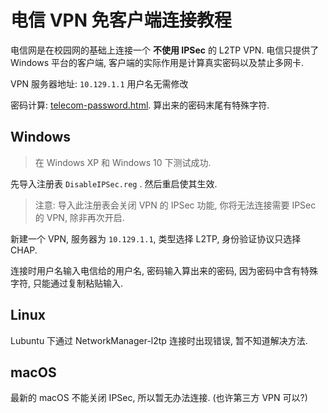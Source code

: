 # 电信 VPN 免客户端连接教程
电信网是在校园网的基础上连接一个 **不使用 IPSec** 的 L2TP VPN. 电信只提供了 Windows 平台的客户端, 客户端的实际作用是计算真实密码以及禁止多网卡. 

VPN 服务器地址: `10.129.1.1` 用户名无需修改

密码计算: [telecom-password.html](telecom-password.html). 算出来的密码末尾有特殊字符.

## Windows
> 在 Windows XP 和 Windows 10 下测试成功.

先导入注册表 `DisableIPSec.reg` . 然后重启使其生效.
> 注意: 导入此注册表会关闭 VPN 的 IPSec 功能, 你将无法连接需要 IPSec 的 VPN, 除非再次开启.

新建一个 VPN, 服务器为 `10.129.1.1`, 类型选择 L2TP, 身份验证协议只选择 CHAP.

连接时用户名输入电信给的用户名, 密码输入算出来的密码, 因为密码中含有特殊字符, 只能通过复制粘贴输入.

## Linux
Lubuntu 下通过 NetworkManager-l2tp 连接时出现错误, 暂不知道解决方法.

## macOS
最新的 macOS 不能关闭 IPSec, 所以暂无办法连接. (也许第三方 VPN 可以?)

